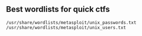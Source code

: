 ## Best wordlists for quick ctfs

```
/usr/share/wordlists/metasploit/unix_passwords.txt
/usr/share/wordlists/metasploit/unix_users.txt
```



